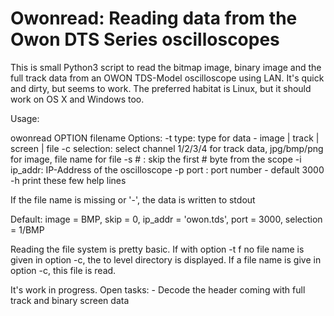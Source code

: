 
# Owonread: Reading data from the Owon DTS Series oscilloscopes

This is small Python3 script to read the bitmap image, binary image and the 
full track data from an OWON TDS-Model oscilloscope using LAN. 
It's quick and dirty, but seems to work. 
The preferred habitat is Linux, but it should work on OS X and Windows too.

Usage:

owonread OPTION filename
   Options: 
   -t type: type for data - image | track | screen | file
   -c selection: select channel 1/2/3/4 for track data, 
                 jpg/bmp/png for image, file name for file
   -s # : skip the first # byte from the scope
   -i ip_addr: IP-Address of the oscilloscope
   -p port : port number - default 3000
   -h print these few help lines

If the file name is missing or '-', the data is written to stdout

Default: image = BMP, skip = 0, ip_addr = 'owon.tds', port = 3000, selection = 1/BMP

Reading the file system is pretty basic. If with option -t f no file name is
given in option -c, the to level directory is displayed. If a file name is
give in option -c, this file is read.

It's work in progress. Open tasks: 
    - Decode the header coming with full track and binary screen data

